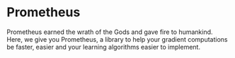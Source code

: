 # Prometheus

Prometheus earned the wrath of the Gods and gave fire to humankind. Here, we give you Prometheus, a library to help your gradient computations be faster, easier and your learning algorithms easier to implement.

